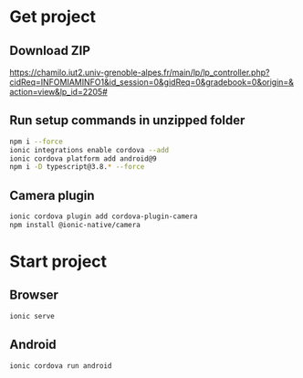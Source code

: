 # Get project
## Download ZIP
https://chamilo.iut2.univ-grenoble-alpes.fr/main/lp/lp_controller.php?cidReq=INFOMIAMINFO1&id_session=0&gidReq=0&gradebook=0&origin=&action=view&lp_id=2205#
## Run setup commands in unzipped folder
```bash
npm i --force
ionic integrations enable cordova --add
ionic cordova platform add android@9
npm i -D typescript@3.8.* --force
```

## Camera plugin
```bash
ionic cordova plugin add cordova-plugin-camera 
npm install @ionic-native/camera
```

# Start project

## Browser
```bash
ionic serve
```
## Android
```bash
ionic cordova run android
```

